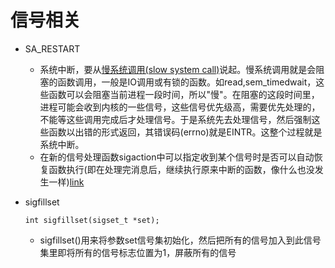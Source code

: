 # 信号相关

- SA_RESTART
    - 系统中断，要从[慢系统调用(slow system call)](http://blog.csdn.net/benkaoya/article/details/17262053)说起。慢系统调用就是会阻塞的函数调用，一般是IO调用或有锁的函数。如read,sem_timedwait，这些函数可以会阻塞当前进程一段时间，所以"慢"。在阻塞的这段时间里，进程可能会收到内核的一些信号，这些信号优先级高，需要优先处理的，不能等这些调用完成后才处理信号。于是系统先去处理信号，然后强制这些函数以出错的形式返回，其错误码(errno)就是EINTR。这整个过程就是系统中断。  
    - 在新的信号处理函数sigaction中可以指定收到某个信号时是否可以自动恢复函数执行(即在处理完消息后，继续执行原来中断的函数，像什么也没发生一样)[link](http://www.gnu.org/software/libc/manual/html_node/Flags-for-Sigaction.html)

- sigfillset 
    ```
    int sigfillset(sigset_t *set);
    ```
    - sigfillset()用来将参数set信号集初始化，然后把所有的信号加入到此信号集里即将所有的信号标志位置为1，屏蔽所有的信号
